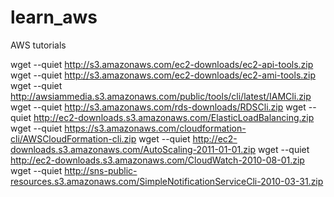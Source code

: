 # learn_aws

AWS  tutorials




wget --quiet http://s3.amazonaws.com/ec2-downloads/ec2-api-tools.zip
wget --quiet http://s3.amazonaws.com/ec2-downloads/ec2-ami-tools.zip
wget --quiet http://awsiammedia.s3.amazonaws.com/public/tools/cli/latest/IAMCli.zip
wget --quiet http://s3.amazonaws.com/rds-downloads/RDSCli.zip
wget --quiet http://ec2-downloads.s3.amazonaws.com/ElasticLoadBalancing.zip
wget --quiet https://s3.amazonaws.com/cloudformation-cli/AWSCloudFormation-cli.zip
wget --quiet http://ec2-downloads.s3.amazonaws.com/AutoScaling-2011-01-01.zip
wget --quiet http://ec2-downloads.s3.amazonaws.com/CloudWatch-2010-08-01.zip
wget --quiet http://sns-public-resources.s3.amazonaws.com/SimpleNotificationServiceCli-2010-03-31.zip
